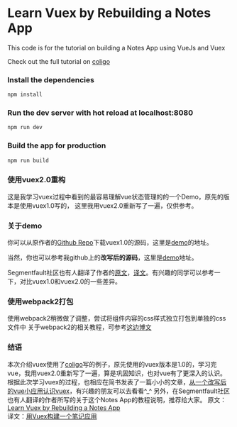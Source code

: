 # Learn Vuex by Rebuilding a Notes App

This code is for the tutorial on building a Notes App using VueJs and Vuex

Check out the full tutorial on [coligo](http://coligo.io/learn-vuex-by-building-notes-app/)

### Install the dependencies

```bash
npm install
```

### Run the dev server with hot reload at localhost:8080

```bash
npm run dev
```

### Build the app for production

```bash
npm run build
```

### 使用vuex2.0重构

这是我学习vuex过程中看到的最容易理解vue状态管理的的一个Demo，原先的版本是使用vuex1.0写的，
这里我用vuex2.0重新写了一遍，仅供参考。

### 关于demo

你可以从原作者的[Github Repo](https://github.com/coligo-io/notes-app-vuejs-vuex)下载vuex1.0的源码，这里是[demo](https://coligo-io.github.io/notes-app-vuejs-vuex)的地址。  

当然，你也可以参考我github上的**改写后的源码**，这里是[demo](https://bonzstars.github.io/Vue-demo/)地址。

Segmentfault社区也有人翻译了作者的[原文](https://coligo.io/learn-vuex-by-building-notes-app/)，[译文](https://segmentfault.com/a/1190000005015164)。有兴趣的同学可以参考一下，对比vuex1.0和vuex2.0的一些差异。

### 使用webpack2打包

使用webpack2稍微做了调整，尝试将组件内容的css样式独立打包到单独的css文件中
关于webpack2的相关教程，可参考[这边博文](http://www.qinshenxue.com/article/20161118151423.html)

### 结语

本次介绍vuex使用了[coligo](https://github.com/coligo-io/notes-app-vuejs-vuex)写的例子，原先使用的vuex版本是1.0的，学习完vue，我用vuex2.0重新写了一遍，算是巩固知识，也对vue有了更深入的认识。根据此次学习vuex的过程，也相应在简书发表了一篇小小的文章，[从一个改写后的vue小应用认识vuex](http://www.jianshu.com/p/9dcbe1fec24d)，有兴趣的朋友可以去看看^_^
另外，在Segmentfault社区也有人翻译的作者所写的关于这个Notes App的教程说明，推荐给大家。
原文：[Learn Vuex by Rebuilding a Notes App](https://coligo.io/learn-vuex-by-building-notes-app/)  
译文：[用Vuex构建一个笔记应用](https://segmentfault.com/a/1190000005015164)
